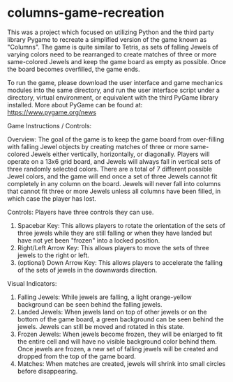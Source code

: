 # columns-game-recreation

This was a project which focused on utilizing Python and the third party library Pygame to recreate a simplified version of the game known as "Columns". 
The game is quite similar to Tetris, as sets of falling Jewels of varying colors need to be rearranged to create matches of 
three or more same-colored Jewels and keep the game board as empty as possible. Once the board becomes overfilled, the game 
ends.

To run the game, please download the user interface and game mechanics modules into the same directory, and run the user interface script under a directory, virtual environment, or equivalent with the third PyGame library installed. More about PyGame can be found at: https://www.pygame.org/news

Game Instructions / Controls:

Overview: The goal of the game is to keep the game board from over-filling with falling Jewel objects by creating matches of three or more same-colored Jewels either vertically, horizontally, or diagonally. Players will operate on a 13x6 grid board, and Jewels will always fall in vertical sets of three randomly selected colors. There are a total of 7 different possible Jewel colors, and the game will end once a set of three Jewels cannot fit completely in any column on the board. Jewels will never fall into columns that cannot fit three or more Jewels unless all columns have been filled, in which case the player has lost.

Controls: Players have three controls they can use.
1) Spacebar Key: This allows players to rotate the orientation of the sets of three jewels while they are still falling or when they have landed but have not yet been "frozen" into a locked position.
2) Right/Left Arrow Key: This allows players to move the sets of three jewels to the right or left.
3) (optional) Down Arrow Key: This allows players to accelerate the falling of the sets of jewels in the downwards direction.

Visual Indicators: 
1) Falling Jewels: While jewels are falling, a light orange-yellow background can be seen behind the falling jewels. 
2) Landed Jewels: When jewels land on top of other jewels or on the bottom of the game board, a green background can be seen behind the jewels. Jewels can still be moved and rotated in this state.
3) Frozen Jewels: When jewels become frozen, they will be enlarged to fit the entire cell and will have no visible background color behind them. Once jewels are frozen, a new set of falling jewels will be created and dropped from the top of the game board.
4) Matches: When matches are created, jewels will shrink into small circles before disappearing.
